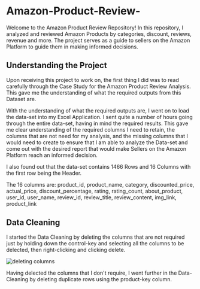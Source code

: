 # Amazon-Product-Review-
Welcome to the Amazon Product Review Repository! In this repository, I analyzed and reviewed Amazon Products by categories, discount, reviews, revenue and more. The project serves as a guide to sellers on the Amazon Platform to guide them in making informed decisions.

## Understanding the Project
Upon receiving this project to work on, the first thing I did was to read carefully through the Case Study for the Amazon Product Review Analysis. This gave me the understanding of what the required outputs from this Dataset are.

With the understanding of what the required outputs are, I went on to load the data-set into my Excel Application. I sent quite a number of hours going through the entire data-set, having in mind the required results. This gave me clear understanding of the required columns I need to retain, the columns that are not need for my analysis, and the missing columns that I would need to create to ensure that I am able to analyze the Data-set and come out with the desired report that would make Sellers on the Amazon Platform reach an informed decision.

I also found out that the data-set contains 1466 Rows and 16 Columns with the first row being the Header.

The 16 columns are: product_id, product_name, category, discounted_price, actual_price, discount_percentage, rating, rating_count, about_product, user_id, user_name, review_id, review_title, review_content, img_link, product_link

## Data Cleaning
I started the Data Cleaning by deleting the columns that are not required just by holding down the control-key and selecting all the columns to be delected, then right-clicking and clicking delete.

![deleting columns](https://github.com/user-attachments/assets/2393eb22-9294-478b-9f2a-a7fa60a433ed)

Having delected the columns that I don't require, I went further in the Data-Cleaning by deleting duplicate rows using the product-key column. 
